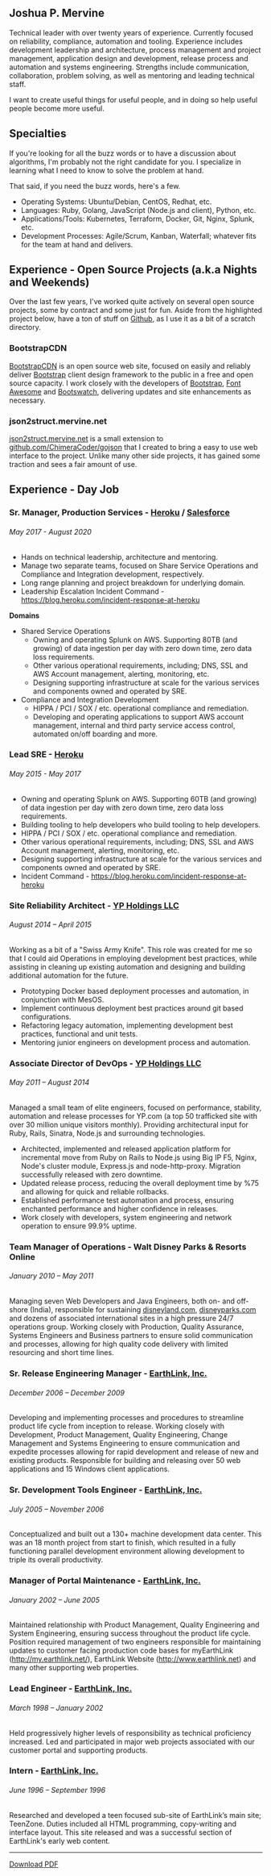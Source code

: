 ## Joshua P. Mervine

Technical leader with over twenty years of experience. Currently focused on
reliability, compliance, automation and tooling. Experience includes development
leadership and architecture, process management and project management, application
design and development, release process and automation and systems
engineering. Strengths include communication, collaboration, problem solving,
as well as mentoring and leading technical staff.

I want to create useful things for useful people, and in doing so help useful
people become more useful.

## Specialties

If you're looking for all the buzz words or to have a discussion about algorithms,
I'm probably not the right candidate for you. I specialize in learning what I
need to know to solve the problem at hand.

That said, if you need the buzz words, here's a few.

* Operating Systems: Ubuntu/Debian, CentOS, Redhat, etc.
* Languages: Ruby, Golang, JavaScript (Node.js and client), Python, etc.
* Applications/Tools: Kubernetes, Terraform, Docker, Git, Nginx, Splunk, etc.
* Development Processes: Agile/Scrum, Kanban, Waterfall; whatever fits for the
  team at hand and delivers.

## Experience - Open Source Projects (a.k.a Nights and Weekends)

Over the last few years, I've worked quite actively on several open source
projects, some by contract and some just for fun. Aside from the highlighted
project below, have a ton of stuff on [Github](https://github.com/jmervine),
as I use it as a bit of a scratch directory.

### BootstrapCDN

[BootstrapCDN](http://www.bootstrapcdn.com/) is an open source web site, focused
on easily and reliably deliver [Bootstrap](http://getbootstrap.com/) client design
framework to the public in a free and open source capacity. I work closely with
the developers of [Bootstrap](http://getbootstrap.com/), [Font Awesome](http://fortawesome.github.io/Font-Awesome/)
and [Bootswatch](http://bootswatch.com/), delivering updates and site enhancements
as necessary.

### json2struct.mervine.net

[json2struct.mervine.net](https://json2struct.mervine.net/) is a small extension
to [github.com/ChimeraCoder/gojson](https://github.com/ChimeraCoder/gojson) that I
created to bring a easy to use web interface to the project. Unlike many other side
projects, it has gained some traction and sees a fair amount of use.

## Experience - Day Job

### Sr. Manager, Production Services - [Heroku](https://www.heroku.com/about) / [Salesforce](https://www.salesforce.com/)

###### May 2017 - August 2020

* Hands on technical leadership, architecture and mentoring.
* Manage two separate teams, focused on Share Service Operations and Compliance
  and Integration development, respectively.
* Long range planning and project breakdown for underlying domain.
* Leadership Escalation Incident Command - https://blog.heroku.com/incident-response-at-heroku

**Domains**
* Shared Service Operations
    * Owning and operating Splunk on AWS. Supporting 80TB (and growing) of data
      ingestion per day with zero down time, zero data loss requirements.
    * Other various operational requirements, including; DNS, SSL and AWS Account
      management, alerting, monitoring, etc.
    * Designing supporting infrastructure at scale for the various services and
      components owned and operated by SRE.
* Compliance and Integration Development
    * HIPPA / PCI / SOX / etc. operational compliance and remediation.
    * Developing and operating applications to support AWS account management,
      internal and third party service access control, automated on/off
      boarding and more.

### Lead SRE - [Heroku](https://www.heroku.com/about)

###### May 2015 - May 2017

* Owning and operating Splunk on AWS. Supporting 60TB (and growing) of data
  ingestion per day with zero down time, zero data loss requirements.
* Building tooling to help developers who build tooling to help developers.
* HIPPA / PCI / SOX / etc. operational compliance and remediation.
* Other various operational requirements, including; DNS, SSL and AWS Account
  management, alerting, monitoring, etc.
* Designing supporting infrastructure at scale for the various services and
  components owned and operated by SRE.
* Incident Command - https://blog.heroku.com/incident-response-at-heroku

### Site Reliability Architect - [YP Holdings LLC](http://www.yellowpages.com)

###### August 2014 – April 2015

Working as a bit of a "Swiss Army Knife". This role was created for me so that
I could aid Operations in employing development best practices, while assisting
in cleaning up existing automation and designing and building additional
automation for the future.

* Prototyping Docker based deployment processes and automation, in conjunction
  with MesOS.
* Implement continuous deployment best practices around git based configurations.
* Refactoring legacy automation, implementing development best practices, functional
  and unit tests.
* Mentoring junior engineers on development process and automation.

### Associate Director of DevOps - [YP Holdings LLC](http://www.yellowpages.com)

###### May 2011 – August 2014

Managed a small team of elite engineers, focused on performance, stability,
automation and release processes for YP.com (a top 50 trafficked site with over
30 million unique visitors monthly). Providing architectural input for Ruby,
Rails, Sinatra, Node.js and surrounding technologies.

* Architected, implemented and released application platform for incremental
  move from Ruby on Rails to Node.js using Big IP F5, Nginx, Node's cluster
  module, Express.js and node-http-proxy. Migration successfully released with
  zero downtime.
* Updated release process, reducing the overall deployment time by %75 and
  allowing for quick and reliable rollbacks.
* Established performance test automation and process, ensuring enchanted
  performance and higher confidence in releases.
* Work closely with developers, system engineering and network operation to
  ensure 99.9% uptime.

### Team Manager of Operations - Walt Disney Parks & Resorts Online

###### January 2010 – May 2011

Managing seven Web Developers and Java Engineers, both on- and off-shore (India),
responsible for sustaining [disneyland.com](https://disneyland.disney.go.com/),
[disneyparks.com](http://disneyparks.disney.go.com/) and dozens of associated
international sites in a high pressure 24/7 operations group. Working closely
with Production, Quality Assurance, Systems Engineers and Business partners to
ensure solid communication and processes, allowing for high quality code delivery
with limited resourcing and short time lines.

### Sr. Release Engineering Manager - [EarthLink, Inc.](http://www.earthlink.net)

###### December 2006 – December 2009

Developing and implementing processes and procedures to streamline product life
cycle from inception to release. Working closely with Development, Product
Management, Quality Engineering, Change Management and Systems Engineering to
ensure communication and expedite processes allowing for rapid development and
release of new and existing products. Responsible for building and releasing
over 50 web applications and 15 Windows client applications.

### Sr. Development Tools Engineer - [EarthLink, Inc.](http://www.earthlink.net)

###### July 2005 – November 2006

Conceptualized and built out a 130+ machine development data center. This was
an 18 month project from start to finish, which resulted in a fully functioning
parallel development environment allowing development to triple its overall
productivity.

### Manager of Portal Maintenance - [EarthLink, Inc.](http://www.earthlink.net)

###### January 2002 – June 2005

Maintained relationship with Product Management, Quality Engineering and System
Engineering, ensuring success throughout the product life cycle. Position
required management of two engineers responsible for maintaining updates to
customer facing production code bases for myEarthLink (http://my.earthlink.net/),
EarthLink Website (http://www.earthlink.net) and many other supporting web
properties.

### Lead Engineer - [EarthLink, Inc.](http://www.earthlink.net)

###### March 1998 – January 2002

Held progressively higher levels of responsibility as technical proficiency
increased. Led and participated in major web projects associated with our
customer portal and supporting products.

### Intern - [EarthLink, Inc.](http://www.earthlink.net)

###### June 1996 – September 1996

Researched and developed a teen focused sub-site of EarthLink’s main site;
TeenZone. Duties included all HTML programming, copy-writing and interface
layout. This site released and was a successful section of EarthLink's early
web content.

----

[Download PDF](https://github.com/jmervine/jmervine.github.io/raw/master/JoshuaMervine.pdf)
